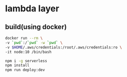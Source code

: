 # lambda layer

## build(using docker)

```bash
docker run --rm \
-v `pwd`:/`pwd` -w `pwd` \
-v $HOME/.aws/credentials:/root/.aws/credentials:ro \
-it node:10 /bin/bash

npm i -g serverless
npm install
npm run deploy:dev

```
